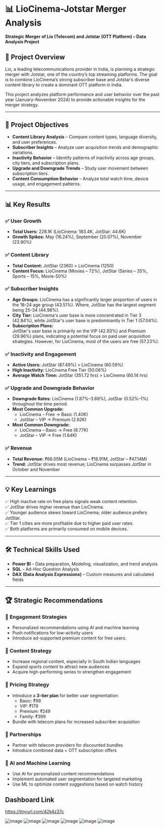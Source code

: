 # 📊 LioCinema-Jotstar Merger Analysis  
**Strategic Merger of Lio (Telecom) and Jotstar (OTT Platform) – Data Analysis Project**  

## 🚀 Project Overview  
Lio, a leading telecommunications provider in India, is planning a strategic merger with Jotstar, one of the country’s top streaming platforms. The goal is to combine LioCinema’s strong subscriber base and Jotstar’s diverse content library to create a dominant OTT platform in India.  

This project analyzes platform performance and user behavior over the past year (January–November 2024) to provide actionable insights for the merger strategy.  

---

## 🎯 Project Objectives  
- **Content Library Analysis** – Compare content types, language diversity, and user preferences.  
- **Subscriber Insights** – Analyze user acquisition trends and demographic variations.  
- **Inactivity Behavior** – Identify patterns of inactivity across age groups, city tiers, and subscription plans.  
- **Upgrade and Downgrade Trends** – Study user movement between subscription tiers.  
- **Content Consumption Behavior** – Analyze total watch time, device usage, and engagement patterns.  

---

## 📊 Key Results  
### ✅ **User Growth**  
- **Total Users:** 228.1K (LioCinema: 183.4K, JotStar: 44.6K)  
- **Growth Spikes:** May (16.24%), September (20.07%), November (23.90%)  

### ✅ **Content Library**  
- **Total Content:** JotStar (2360) > LioCinema (1250)  
- **Content Focus:** LioCinema (Movies – 72%), JotStar (Series – 35%, Sports – 15%, Movie-50%)  

### ✅ **Subscriber Insights**  
- **Age Groups:** LioCinema has a significantly larger proportion of users in the 18-24 age group (43.51%). Where, JotStar has the largest segment being 25-34 (44.98%).
- **City Tier:** LioCinema's user base is more concentrated in Tier 3 (42.84%), while JotStar's user base is predominantly in Tier 1 (57.04%).
- **Subscription Plans:**  
JotStar's user base is primarily on the VIP (42.93%) and Premium (29.96%) plans, indicating a potential focus on paid user acquisition strategies. However, for LioCinema, most of the users are free (57.23%).
 
### ✅ **Inactivity and Engagement**  
- **Active Users:** JotStar (87.49%) > LioCinema (60.59%)  
- **High Inactivity:** LioCinema Free Tier (50.06%)  
- **Average Watch Time:** JotStar (351.72 hrs) > LioCinema (60.14 hrs)  

### ✅ **Upgrade and Downgrade Behavior**  
- **Downgrade Rates:** LioCinema (1.87%–3.69%), JotStar (0.52%–1%) throughout the time period.
- **Most Common Upgrade:**  
   - LioCinema – Free → Basic (1.40K)  
   - JotStar – VIP → Premium (2.62K)
 - **Most Common Downgrade:**  
   - LioCinema – Basic → Free (8.77K)  
   - JotStar – VIP → Free (1.64K)

### ✅ **Revenue**  
- **Total Revenue:** ₹66.05M (LioCinema – ₹18.91M, JotStar – ₹47.14M)  
- **Trend:** JotStar drives most revenue; LioCinema surpasses JotStar in October and November  

---

## 💡 Key Learnings  
✅ High inactive rate on free plans signals weak content retention.  
✅ JotStar drives higher revenue than LioCinema.  
✅ Younger audience skews toward LioCinema; older audience prefers JotStar.  
✅ Tier 1 cities are more profitable due to higher paid user rates.  
✅ Both platforms are primarily consumed on mobile devices.


---

## 🛠️ Technical Skills Used  
- **Power BI** – Data preparation, Modeling, visualization, and trend analysis  
- **SQL** – Ad-Hoc Question Analysis
- **DAX (Data Analysis Expressions)** – Custom measures and calculated fields  

---

## 🏆 Strategic Recommendations  
### 🔹 **Engagement Strategies**  
- Personalized recommendations using AI and machine learning  
- Push notifications for low-activity users  
- Introduce ad-supported premium content for free users.
  

### 🔹 **Content Strategy**  
- Increase regional content, especially in South Indian languages  
- Expand sports content to attract new audiences  
- Acquire high-performing series to strengthen engagement  

### 🔹 **Pricing Strategy**  
- Introduce a **3-tier plan** for better user segmentation:  
   - Basic: ₹99  
   - VIP: ₹179  
   - Premium: ₹249
   - Family: ₹399
- Bundle with telecom plans for increased subscriber acquisition  

### 🔹 **Partnerships**  
- Partner with telecom providers for discounted bundles  
- Introduce combined data + OTT subscription offers  

### 🔹 **AI and Machine Learning**  
- Use AI for personalized content recommendations  
- Implement automated user segmentation for targeted marketing  
- Use ML to optimize content suggestions based on watch history  

##  Dashboard Link  
https://tinyurl.com/42k4z37c


![image](https://github.com/user-attachments/assets/57f3534d-8b3a-4d22-bd92-cdf01b7f992c)
![image](https://github.com/user-attachments/assets/dcafeacc-28a1-4d7e-af2d-cb2b6df18b9c)
![image](https://github.com/user-attachments/assets/4dcc312a-5964-418f-bcc6-3fd8d5471306)
![image](https://github.com/user-attachments/assets/ff54a3af-19fc-4610-a653-d30e924a5fc5)
![image](https://github.com/user-attachments/assets/106d2f7f-fc16-410f-af19-70ecac05b2d4)
![image](https://github.com/user-attachments/assets/389e4e83-6db5-4fbc-b8b6-35ad4c269b62)





